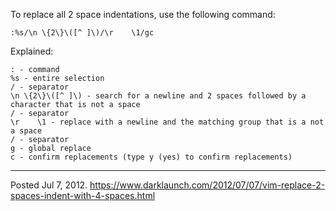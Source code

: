 To replace all 2 space indentations, use the following command:

```
:%s/\n \{2\}\([^ ]\)/\r    \1/gc
```

Explained:

```
: - command
%s - entire selection
/ - separator
\n \{2\}\([^ ]\) - search for a newline and 2 spaces followed by a character that is not a space
/ - separator
\r    \1 - replace with a newline and the matching group that is a not a space
/ - separator
g - global replace
c - confirm replacements (type y (yes) to confirm replacements)
```

---


Posted Jul 7, 2012.
https://www.darklaunch.com/2012/07/07/vim-replace-2-spaces-indent-with-4-spaces.html